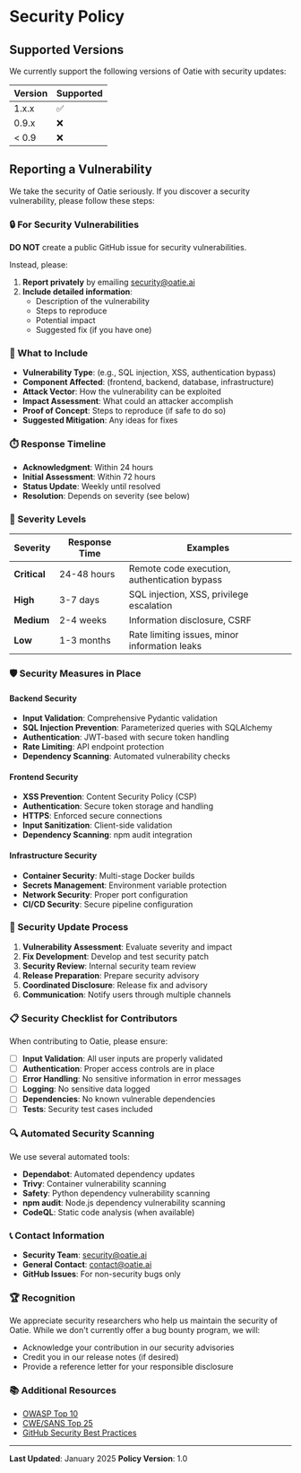 # Security Policy

## Supported Versions

We currently support the following versions of Oatie with security updates:

| Version | Supported          |
| ------- | ------------------ |
| 1.x.x   | :white_check_mark: |
| 0.9.x   | :x:                |
| < 0.9   | :x:                |

## Reporting a Vulnerability

We take the security of Oatie seriously. If you discover a security vulnerability, please follow these steps:

### 🔒 For Security Vulnerabilities

**DO NOT** create a public GitHub issue for security vulnerabilities.

Instead, please:

1. **Report privately** by emailing security@oatie.ai
2. **Include detailed information**:
   - Description of the vulnerability
   - Steps to reproduce
   - Potential impact
   - Suggested fix (if you have one)

### 📧 What to Include

- **Vulnerability Type**: (e.g., SQL injection, XSS, authentication bypass)
- **Component Affected**: (frontend, backend, database, infrastructure)
- **Attack Vector**: How the vulnerability can be exploited
- **Impact Assessment**: What could an attacker accomplish
- **Proof of Concept**: Steps to reproduce (if safe to do so)
- **Suggested Mitigation**: Any ideas for fixes

### ⏱️ Response Timeline

- **Acknowledgment**: Within 24 hours
- **Initial Assessment**: Within 72 hours
- **Status Update**: Weekly until resolved
- **Resolution**: Depends on severity (see below)

### 🚨 Severity Levels

| Severity | Response Time | Examples |
|----------|---------------|----------|
| **Critical** | 24-48 hours | Remote code execution, authentication bypass |
| **High** | 3-7 days | SQL injection, XSS, privilege escalation |
| **Medium** | 2-4 weeks | Information disclosure, CSRF |
| **Low** | 1-3 months | Rate limiting issues, minor information leaks |

### 🛡️ Security Measures in Place

#### Backend Security
- **Input Validation**: Comprehensive Pydantic validation
- **SQL Injection Prevention**: Parameterized queries with SQLAlchemy
- **Authentication**: JWT-based with secure token handling
- **Rate Limiting**: API endpoint protection
- **Dependency Scanning**: Automated vulnerability checks

#### Frontend Security
- **XSS Prevention**: Content Security Policy (CSP)
- **Authentication**: Secure token storage and handling
- **HTTPS**: Enforced secure connections
- **Input Sanitization**: Client-side validation
- **Dependency Scanning**: npm audit integration

#### Infrastructure Security
- **Container Security**: Multi-stage Docker builds
- **Secrets Management**: Environment variable protection
- **Network Security**: Proper port configuration
- **CI/CD Security**: Secure pipeline configuration

### 🔄 Security Update Process

1. **Vulnerability Assessment**: Evaluate severity and impact
2. **Fix Development**: Develop and test security patch
3. **Security Review**: Internal security team review
4. **Release Preparation**: Prepare security advisory
5. **Coordinated Disclosure**: Release fix and advisory
6. **Communication**: Notify users through multiple channels

### 📋 Security Checklist for Contributors

When contributing to Oatie, please ensure:

- [ ] **Input Validation**: All user inputs are properly validated
- [ ] **Authentication**: Proper access controls are in place
- [ ] **Error Handling**: No sensitive information in error messages
- [ ] **Logging**: No sensitive data logged
- [ ] **Dependencies**: No known vulnerable dependencies
- [ ] **Tests**: Security test cases included

### 🔍 Automated Security Scanning

We use several automated tools:

- **Dependabot**: Automated dependency updates
- **Trivy**: Container vulnerability scanning
- **Safety**: Python dependency vulnerability scanning
- **npm audit**: Node.js dependency vulnerability scanning
- **CodeQL**: Static code analysis (when available)

### 📞 Contact Information

- **Security Team**: security@oatie.ai
- **General Contact**: contact@oatie.ai
- **GitHub Issues**: For non-security bugs only

### 🏆 Recognition

We appreciate security researchers who help us maintain the security of Oatie. While we don't currently offer a bug bounty program, we will:

- Acknowledge your contribution in our security advisories
- Credit you in our release notes (if desired)
- Provide a reference letter for your responsible disclosure

### 📚 Additional Resources

- [OWASP Top 10](https://owasp.org/www-project-top-ten/)
- [CWE/SANS Top 25](https://cwe.mitre.org/top25/)
- [GitHub Security Best Practices](https://docs.github.com/en/code-security)

---

**Last Updated**: January 2025
**Policy Version**: 1.0
